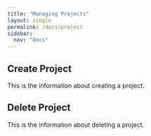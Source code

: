 ```yaml
---
title: "Managing Projects"
layout: single
permalink: /docs/project
sidebar:
  nav: "docs"
---
```


## Create Project

This is the information about creating a project.


## Delete Project

This is the information about deleting a project.
